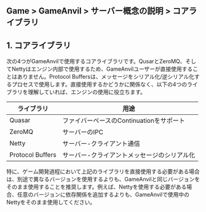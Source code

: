 ## Game > GameAnvil > サーバー概念の説明 > コアライブラリ



## 1. コアライブラリ

次の4つがGameAnvilで使用するコアライブラリです。QusarとZeroMQ、そしてNettyはエンジン内部で使用するため、GameAnvilユーザーが直接使用することはありません。Protocol Buffersは、メッセージをシリアル化/逆シリアル化するプロセスで使用します。直接使用するかどうかに関係なく、以下の4つのライブラリを理解していれば、エンジンの使用に役立ちます。

| ライブラリ      | 用途                           |
| ---------------- | ------------------------------- |
| Quasar           | ファイバーベースのContinuationをサポート |
| ZeroMQ           | サーバーのIPC                      |
| Netty            | サーバー-クライアント通信           |
| Protocol Buffers | サーバー-クライアントメッセージのシリアル化  |

特に、ゲーム開発過程において上記のライブラリを直接使用する必要がある場合は、別途で異なるバージョンを使用するよりも、GameAnvilと同じバージョンをそのまま使用することを推奨します。例えば、Nettyを使用する必要がある場合、任意のバージョンに依存関係を追加するよりも、GameAnvilで使用中のNettyをそのまま使用してください。
